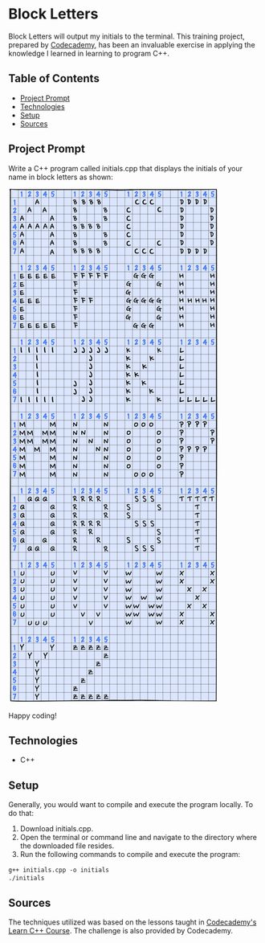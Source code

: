 # **Block Letters**

Block Letters will output my initials to the terminal. This training project, prepared by [Codecademy](https://www.codecademy.com/learn/learn-c-plus-plus), has been an invaluable exercise in applying the knowledge I learned in learning to program C++.

## Table of Contents

- [Project Prompt](#project-prompt)
- [Technologies](#technologies)
- [Setup](#setup)
- [Sources](#sources)

## Project Prompt

Write a C++ program called initials.cpp that displays the initials of your name in block letters as shown:

![Block Letters](./resources/img/block-letters.webp)

Happy coding!

## Technologies

- C++

## Setup

Generally, you would want to compile and execute the program locally. To do that:

1. Download initials.cpp.
2. Open the terminal or command line and navigate to the directory where the downloaded file resides.
3. Run the following commands to compile and execute the program:

```git
g++ initials.cpp -o initials
./initials
```

## Sources

The techniques utilized was based on the lessons taught in [Codecademy's Learn C++ Course](https://www.codecademy.com/learn/learn-c-plus-plus
). The challenge is also provided by Codecademy.
